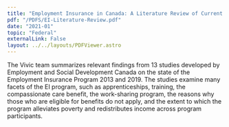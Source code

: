 ```yaml
---
title: "Employment Insurance in Canada: A Literature Review of Current Internal Government Studies"
pdf: "/PDFS/EI-Literature-Review.pdf"
date: "2021-01"
topic: "Federal"
externalLink: False
layout: ../../layouts/PDFViewer.astro
---
```


The Vivic team summarizes relevant findings from 13 studies developed by Employment
and Social Development Canada on the state of the Employment Insurance Program 2013
and 2019. The studies examine many facets of the EI program, such as apprenticeships,
training, the compassionate care benefit, the work-sharing program, the reasons why
those who are eligible for benefits do not apply, and the extent to which the program
alleviates poverty and redistributes income across program participants.
